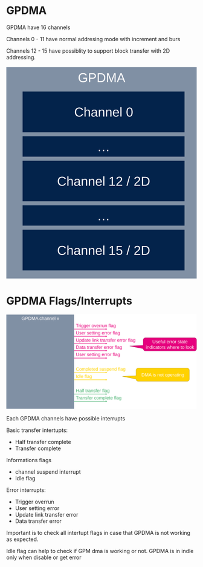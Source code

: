 
# GPDMA

GPDMA have 16 channels

Channels 0 - 11 have normal addresing mode with increment and burs

Channels 12 - 15 have possiblity to support block transfer with 2D addressing. 

![GPDMA](./img/01.svg)

# GPDMA Flags/Interrupts

![Interrupts & Flags](./img/02.svg)

Each GPDMA channels have possible interrupts

Basic transfer intertupts:

* Half transfer complete 
* Transfer complete

Informations flags

* channel suspend interrupt
* Idle flag

Error interrupts:

* Trigger overrun
* User setting error
* Update link transfer error
* Data transfer error

Important is to check all intertupt flags in case that GPDMA is not working as expected. 

<ainfo>
Idle flag can help to check if GPM dma is working or not. GPDMA is in indle only when disable or get error
</ainfo>